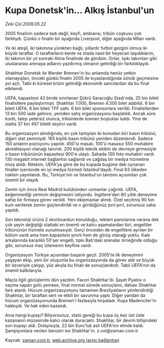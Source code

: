 # Kupa Donetsk'in... Alkış İstanbul'un

*Zeki Çol 2009.05.22*

<tr><td class="metin" colspan="2" style="padding-top: 20px; padding-left: 5px; padding-right: 10px;">2005 finalinin sadece tadı değil, keyfi, ambiansı, tribün coşkusu çok farklıydı. Çünkü o finalin bir ayağında Liverpool, diğer ayağında Milan vardı.</td></tr><tr><td class="metin" colspan="2" style="padding-top: 20px; padding-left: 5px; padding-right: 10px;"><p>Ve iki ateşli, iki takımına yürekten bağlı, yıllardır futbol gezgini olmuş iki büyük taraftar. O taraftarların kente ve stada nasıl bir heyecan taşıdıklarını, iki takımın bir yıl sonraki Atina finalinde de gördüm. Onlar, tıpkı takımları gibi uluslararası arenaya adlarını yazdırmış olmanın getirdiği bir farklılıktaydı.
<p> Shakhtar Donetsk ile Werder Bremen'in bu anlamda henüz yetkin olamayışları, önceki günkü finalin 2005 ile kıyaslandığında sönük geçmesine yol açtı. Tabii ki küresel krizin getirdiği ekonomik sancılardan da bu final etkilendi.
<p> UEFA, kapasitesi 42 binde sınırlanan Şükrü Saracoğlu Stadı'nda, 25 bin bileti finalistlere paylaştırmıştı. Shakhtar 7.000, Bremen 4.500 bilet alabildi. 6 bin bileti UEFA, 6 bin bileti TFF sattı. 6 bin bilet sponsorlara verildi. Finalistlerden 13 bin 500 iade gelince, yeniden satış organizasyonu başlatıldı. Ancak süre kısıtlı, talep yetersiz olunca, tribünlerde kısmen boşluklar kaldı. Yine de statta 37 bin 457 biletli seyirci vardı.
<p> Bu organizasyon alındığında, en çok tartışılan iki konudan biri basın tribünü, diğeri stat zeminiydi. 165 kişilik basın tribünü yeniden düzenlendi. Sadece 150 anlatım pozisyonu yapıldı. 450'si masalı, 100'ü masasız 550 muhabire akreditasyon olanağı tanındı. 200 kişilik teknik ekibin de devreye girmesiyle o basın tribününün kapasitesi 900'e ulaştı. Sahada 130 foto muhabiri vardı. 130 megabit internet bağlantısı sağlandı ve çağdaş bir medya hizmetine imza atıldı. Nitekim, UEFA'ya göre de bu kupada bugüne dek oynanan finaller içerisinde en iyi medya hizmeti İstanbul'daydı. Final 63 ülkeden naklen yayınlandı. Bu, Türkiye'nin ve İstanbul'un tanıtımı açısından çok önemli bir olaydı.
<p> Zemin için önce Real Madrid kulübünden uzmanlar çağrıldı. UEFA, beğenmediği zeminin değişmesini istiyordu. İngiltere'den 80 yıllık deneyime sahip bir firmaya görev verildi. Yeni ekipmanlar alındı. Özel seçilmiş 90 ton kum serilerek zemin güçlendirildi ve o gördüğünüz pırıl pırıl, sorunsuz saha yapıldı.
<p> Son teknoloji ürünü 2 skorboardun konulduğu, reklam panolarına varana dek çok şeyin değiştiği stattaki en önemli ve kalıcı aşamalardan biri, engelliler tribününün hizmete sunulmasıydı. Gerçi önceden de engellilere ayrılan bir bölüm vardı ama hem kapasitesi sınırlı hem de görüş olanağı yoktu. Kale arkalarında karşılıklı 50'şer engelli, tıpkı Batı'daki arenalar örneğinde olduğu gibi, sorunsuz maç izlemenin keyfine vardı.
<p> Organizasyon Türkiye açısından başarılı geçti. 2005'te ilk deneyimini yaşayan ekip, yeni bir oluşumla bu organizasyonda da görev aldı ve büyük bir özveriyle çalışıp, yüz akıyla bu finali de sonuçlandırdı. Tabii UEFA'nın da önemli katkılarıyla.
<p> Maçla ilgili görüşlerimi dün yazdım. Favori Shakhtar'dı. Şayet Pyatov o saçma sapan golü yemese, final normal sürede sonuçlanır, dahası Shakhtar fark atardı. Hücum organizasyonunu tamamen Brezilyalıların yönlendirdiği Shakhtar, bir taraftan sert ve etkili bir savunma yaptı. Diğer yandan da hücum organizasyonunda Bremen'i fazlasıyla hırpaladı. Kupa Madenciler'in hakkıydı. Ve hak eden kazandı.
<p> Ama hangi kupayı? Biliyorsunuz, statü gereği bu kupa üç kez üst üste kazananın müzesinde kalıcı olarak duracaktı. Shakhtar, bir devrin bitişindeki son kupayı aldı. Dolayısıyla, 22 bin Euro'luk aslı UEFA'nın elinde kaldı. Şampiyonlara verilen benzeri ise Shakhtar'ın. z.col@zaman.com.tr<br/></p></p></p></p></p></p></p></p></p></td></tr>

Kaynak: [zaman.com.tr](http://zaman.com.tr/yazar.do?yazino=850314), [web.archive.org (arşiv bağlantısı)](http://web.archive.org/web/20090527063428/http://www.zaman.com.tr:80/yazar.do?yazino=850314)
